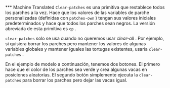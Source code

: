 ﻿*** Machine Translated
`Clear-patches` es una primitiva que restablece todos los parches a la vez. Hace que los valores de las variables de parche personalizadas (definidas con `patches-own` ) tengan sus valores iniciales predeterminados y hace que todos los parches sean negros. La versión abreviada de esta primitiva es `cp` .

`clear-patches` solo se usa cuando no queremos usar *clear-all* . Por ejemplo, si quisiera borrar los parches pero mantener los valores de algunas variables globales y mantener iguales las tortugas existentes, usaría `clear-patches` .

En el ejemplo de modelo a continuación, tenemos dos botones. El primero hace que el color de los parches sea verde y crea algunas vacas en posiciones aleatorias. El segundo botón simplemente ejecuta la `clear-patches` para borrar los parches pero dejar las vacas igual.